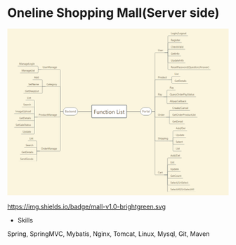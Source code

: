 # Oneline Shopping Mall(Server side)
![FunctionList](./FunctionList.png)

https://img.shields.io/badge/mall-v1.0-brightgreen.svg

- Skills

Spring, SpringMVC, Mybatis, Nginx, Tomcat, Linux, Mysql, Git, Maven

